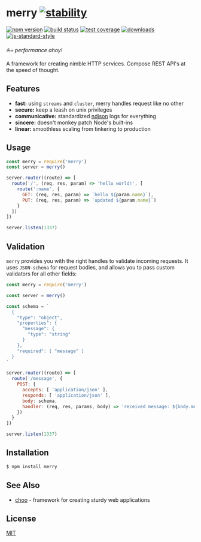 # merry [![stability][0]][1]
[![npm version][2]][3] [![build status][4]][5] [![test coverage][6]][7]
[![downloads][8]][9] [![js-standard-style][10]][11]

:sailboat::skull: _performance ahoy!_

A framework for creating nimble HTTP services. Compose REST API's at the speed
of thought.

## Features
- __fast:__ using `streams` and `cluster`, merry handles request like no other
- __secure:__ keep a leash on unix privileges
- __communicative:__ standardized [ndjson][ndjson] logs for everything
- __sincere:__ doesn't monkey patch Node's built-ins
- __linear:__ smoothless scaling from tinkering to production

## Usage
```js
const merry = require('merry')
const server = merry()

server.router((route) => [
  route('/', (req, res, param) => 'hello world!', [
    route(':name', {
      GET: (req, res, param) => `hello ${param.name}`),
      PUT: (req, res, param) => `updated ${param.name}`)
    }
  ])
])

server.listen(1337)
```

## Validation
`merry` provides you with the right handles to validate incoming requests. It
uses `JSON-schema` for request bodies, and allows you to pass custom validators
for all other fields:
```js
const merry = require('merry')

const server = merry()

const schema = `
  {
    "type": "object",
    "properties": {
      "message": {
        "type": "string"
      }
    },
    "required": [ "message" ]
  }
`

server.router((route) => [
  route('/message', {
    POST: {
      accepts: [ 'application/json' ],
      responds: [ 'application/json' ],
      body: schema,
      handler: (req, res, params, body) => 'received message: ${body.message}'
    })
  }
])

server.listen(1337)
```

## Installation
```sh
$ npm install merry
```

## See Also
- [choo](https://github.com/yoshuawuyts/choo) - framework for creating sturdy
  web applications

## License
[MIT](https://tldrlegal.com/license/mit-license)

[0]: https://img.shields.io/badge/stability-experimental-orange.svg?style=flat-square
[1]: https://nodejs.org/api/documentation.html#documentation_stability_index
[2]: https://img.shields.io/npm/v/merry.svg?style=flat-square
[3]: https://npmjs.org/package/merry
[4]: https://img.shields.io/travis/yoshuawuyts/merry/master.svg?style=flat-square
[5]: https://travis-ci.org/yoshuawuyts/merry
[6]: https://img.shields.io/codecov/c/github/yoshuawuyts/merry/master.svg?style=flat-square
[7]: https://codecov.io/github/yoshuawuyts/merry
[8]: http://img.shields.io/npm/dm/merry.svg?style=flat-square
[9]: https://npmjs.org/package/merry
[10]: https://img.shields.io/badge/code%20style-standard-brightgreen.svg?style=flat-square
[11]: https://github.com/feross/standard
[ndjson]: http://ndjson.org/
